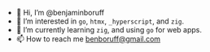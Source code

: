 - 👋 Hi, I’m @benjaminboruff
- 👀 I’m interested in `go`, `htmx`, `_hyperscript`, and `zig`.
- 🌱 I’m currently learning `zig`, and using `go` for web apps.
- 📫 How to reach me benboruff@gmail.com

<!---
benjaminboruff/benjaminboruff is a ✨ special ✨ repository because its `README.md` (this file) appears on your GitHub profile.
You can click the Preview link to take a look at your changes.
--->

